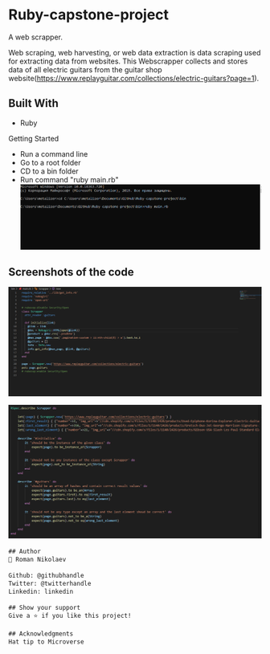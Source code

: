 # Ruby-capstone-project
A web scrapper.

Web scraping, web harvesting, or web data extraction is data scraping used for extracting data from websites. This Webscrapper collects and stores data of all electric guitars from the guitar shop website(https://www.replayguitar.com/collections/electric-guitars?page=1).

## Built With
- Ruby

Getting Started
- Run a command line
- Go to a root folder
- CD to a bin folder
- Run command "ruby main.rb"
![Screenshot](./images/instr.png)

## Screenshots of the code
![Screenshot](./images/1.png)

![Screenshot](./images/2.png)
`````````````````````````````
## Author
👤 Roman Nikolaev

Github: @githubhandle
Twitter: @twitterhandle
Linkedin: linkedin

## Show your support
Give a ⭐️ if you like this project!

## Acknowledgments
Hat tip to Microverse